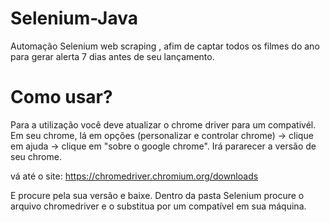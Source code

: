 # Selenium-Java
Automação Selenium web scraping , afim de captar todos os filmes do ano para gerar alerta 7 dias antes de seu lançamento.

# Como usar?

Para a utilização você deve atualizar o chrome driver para um compativél.
Em seu chrome, lá em opções (personalizar e controlar chrome) -> clique em ajuda -> clique em "sobre o google chrome".
Irá pararecer a versão de seu chrome.

vá até o site:
https://chromedriver.chromium.org/downloads

E procure pela sua versão e baixe.
Dentro da pasta Selenium procure o arquivo chromedriver e o substitua por um compatível em sua máquina.
